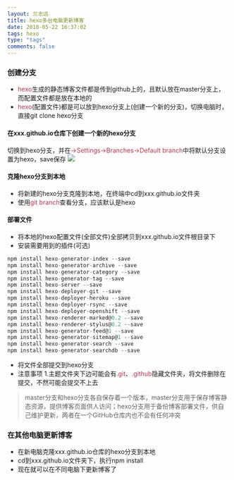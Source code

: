 ```yaml
---
layout: 兰志远
title: hexo多台电脑更新博客
date: 2018-05-22 16:37:02
tags: hexo
type: "tags"
comments: false
---
```

### 创建分支
* <label style="color:#b63650">hexo</label>生成的静态博客文件都是传到github上的，且默认放在master分支上，而配置文件都是放在本地的
* <label style="color:#b63650">hexo</label>(配置文件)都是可以放到hexo分支上(创建一个新的分支)，切换电脑时，直接git clone hexo分支

#### 在xxx.github.io仓库下创建一个新的hexo分支
切换到hexo分支，并在<label style="color:#b63650">->Settings->Branches->Default branch</label>中将默认分支设置为hexo，save保存
![](https://user-gold-cdn.xitu.io/2018/4/12/162b922ff0603fc4?imageView2/0/w/1280/h/960/format/webp/ignore-error/1)

#### 克隆hexo分支到本地
* 将新建的hexo分支克隆到本地，在终端中cd到xxx.github.io文件夹
* 使用<label style="color:#b63650">git branch</label>查看分支，应该默认是hexo

#### 部署文件
* 将本地的hexo配置文件(全部文件)全部拷贝到xxx.github.io文件根目录下
* 安装需要用到的插件(可选)

``` javascript
npm install hexo-generator-index --save
npm install hexo-generator-archive --save
npm install hexo-generator-category --save
npm install hexo-generator-tag --save
npm install hexo-server --save
npm install hexo-deployer-git --save
npm install hexo-deployer-heroku --save
npm install hexo-deployer-rsync --save
npm install hexo-deployer-openshift --save
npm install hexo-renderer-marked@0.2 --save
npm install hexo-renderer-stylus@0.2 --save
npm install hexo-generator-feed@1 --save
npm install hexo-generator-sitemap@1 --save
npm install hexo-generator-search --save
npm install hexo-generator-searchdb --save
```
* 将文件全部提交到hexo分支
* 注意事项
    1.主题文件夹下边可能会有<label style="color:#b63650">.git</label>、<label style="color:#b63650">.github</label>隐藏文件夹，将文件删除在提交，不然可能会提交不上去

> master分支和hexo分支各自保存着一个版本，master分支用于保存博客静态资源，提供博客页面供人访问；hexo分支用于备份博客部署文件，供自己维护更新，两者在一个GitHub仓库内也不会有任何冲突

### 在其他电脑更新博客
* 在新电脑克隆xxx.github.io仓库的hexo分支到本地
* cd到xxx.github.io文件夹下，执行npm install 
* 现在就可以在不同电脑下更新博客了